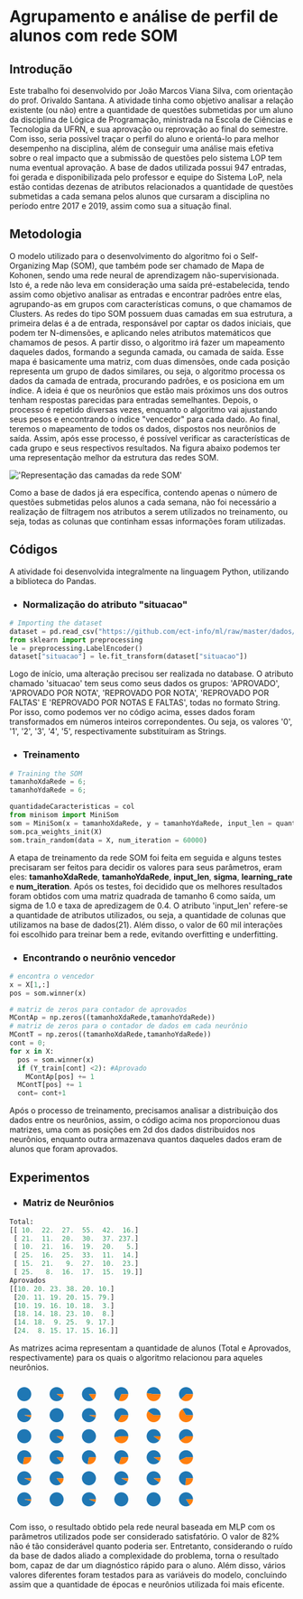 # Agrupamento e análise de perfil de alunos com rede SOM   

## Introdução
Este trabalho foi desenvolvido por João Marcos Viana Silva, com orientação do prof. Orivaldo Santana. 
A atividade tinha como objetivo analisar a relação existente (ou não) entre a quantidade de questões submetidas por um aluno da disciplina de Lógica de Programação, ministrada na Escola de Ciências e Tecnologia da UFRN, e sua aprovação ou reprovação ao final do semestre. Com isso, seria possível traçar o perfil do aluno e orientá-lo para melhor desempenho na disciplina, além de conseguir uma análise mais efetiva sobre o real impacto que a submissão de questões pelo sistema LOP tem numa eventual aprovação. 
A base de dados utilizada possui 947 entradas, foi gerada e disponibilizada pelo professor e equipe do Sistema LoP, 
nela estão contidas dezenas de atributos relacionados a quantidade de questões submetidas a cada semana pelos alunos que cursaram a disciplina no período entre 2017 e 2019, assim como sua a situação final.

## Metodologia 
O modelo utilizado para o desenvolvimento do algoritmo foi o Self-Organizing Map (SOM), que também pode ser chamado de Mapa de Kohonen, sendo uma rede neural de aprendizagem não-supervisionada. Isto é, a rede não leva em consideração uma saída pré-estabelecida, tendo assim como objetivo analisar as entradas e encontrar padrões entre elas, agrupando-as em grupos com características comuns, o que chamamos de Clusters. As redes do tipo SOM possuem duas camadas em sua estrutura, a primeira delas é a de entrada, responsável por captar os dados iniciais, que podem ter N-dimensões, e aplicando neles atributos matemáticos que chamamos de pesos. A partir disso, o algoritmo irá fazer um mapeamento daqueles dados, formando a segunda camada, ou camada de saída. Esse mapa é basicamente uma matriz, com duas dimensões, onde cada posição representa um grupo de dados similares, ou seja, o algoritmo processa os dados da camada de entrada, procurando padrões, e os posiciona em um índice. A ideia é que os neurônios que estão mais próximos uns dos outros tenham respostas parecidas para entradas semelhantes. Depois, o processo é repetido diversas vezes, enquanto o algoritmo vai ajustando seus pesos e encontrando o índice "vencedor" para cada dado. Ao final, teremos o mapeamento de todos os dados, dispostos nos neurônios de saída. Assim, após esse processo, é possível verificar as características de cada grupo e seus respectivos resultados. Na figura abaixo podemos ter uma representação melhor da estrutura das redes SOM.

!['Representação das camadas da rede SOM'](https://encrypted-tbn0.gstatic.com/images?q=tbn%3AANd9GcR1x4NvuAXBPGIhI9a3991XLkEmI3ZGbPuE0CU-6q0oMVOCJXW5)

Como a base de dados já era específica, contendo apenas o número de questões submetidas pelos alunos a cada semana, não foi necessário a realização de filtragem nos atributos a serem utilizados no treinamento, ou seja, todas as colunas que continham essas informações foram utilizadas.

## Códigos 
A atividade foi desenvolvida integralmente na linguagem Python, utilizando a biblioteca do Pandas.

* <h3>Normalização do atributo "situacao"</h3>
~~~ python
# Importing the dataset
dataset = pd.read_csv("https://github.com/ect-info/ml/raw/master/dados/lop_submissao_semana.csv");
from sklearn import preprocessing
le = preprocessing.LabelEncoder()
dataset["situacao"] = le.fit_transform(dataset["situacao"])
~~~
Logo de início, uma alteração precisou ser realizada no database. O atributo chamado 'situacao' tem seus como seus dados os grupos: 'APROVADO', 'APROVADO POR NOTA', 'REPROVADO POR NOTA', 'REPROVADO POR FALTAS' E 'REPROVADO POR NOTAS E FALTAS', todas no formato String. Por isso, como podemos ver no código acima, esses dados foram transformados em números inteiros correpondentes. Ou seja, os valores '0', '1', '2', '3', '4', '5', respectivamente substituíram as Strings.

* <h3>Treinamento</h3>
~~~ python
# Training the SOM
tamanhoXdaRede = 6; 
tamanhoYdaRede = 6; 

quantidadeCaracteristicas = col
from minisom import MiniSom
som = MiniSom(x = tamanhoXdaRede, y = tamanhoYdaRede, input_len = quantidadeCaracteristicas, sigma = 1.0, learning_rate = 0.4)
som.pca_weights_init(X)
som.train_random(data = X, num_iteration = 60000)
~~~
A etapa de treinamento da rede SOM foi feita em seguida e alguns testes precisaram ser feitos para decidir os valores para seus parâmetros, eram eles: **tamanhoXdaRede**, **tamanhoYdaRede**, **input_len**, **sigma**, **learning_rate** e **num_iteration**. Após os testes, foi decidido que os melhores resultados foram obtidos com uma matriz quadrada de tamanho 6 como saída, um sigma de 1.0 e taxa de apredizagem de 0.4. O atributo 'input_len' refere-se a quantidade de atributos utilizados, ou seja, a quantidade de colunas que utilizamos na base de dados(21). Além disso, o valor de 60 mil interações foi escolhido para treinar bem a rede, evitando overfitting e underfitting.  

* <h3>Encontrando o neurônio vencedor</h3>
~~~ python
# encontra o vencedor 
x = X[1,:]
pos = som.winner(x)

# matriz de zeros para contador de aprovados 
MContAp = np.zeros((tamanhoXdaRede,tamanhoYdaRede))
# matriz de zeros para o contador de dados em cada neurônio 
MContT = np.zeros((tamanhoXdaRede,tamanhoYdaRede))
cont = 0; 
for x in X: 
  pos = som.winner(x)
  if (Y_train[cont] <2): #Aprovado 
    MContAp[pos] += 1
  MContT[pos] += 1
  cont= cont+1
~~~
Após o processo de treinamento, precisamos analisar a distribuição dos dados entre os neurônios, assim, o código acima nos proporcionou duas matrizes, uma com as posições em 2d dos dados distribuidos nos neurônios, enquanto outra armazenava quantos daqueles dados eram de alunos que foram aprovados.

## Experimentos 
* <h3>Matriz de Neurônios</h3>
~~~ python
Total:
[[ 10.  22.  27.  55.  42.  16.]
 [ 21.  11.  20.  30.  37. 237.]
 [ 10.  21.  16.  19.  20.   5.]
 [ 25.  16.  25.  33.  11.  14.]
 [ 15.  21.   9.  27.  10.  23.]
 [ 25.   8.  16.  17.  15.  19.]]
Aprovados
[[10. 20. 23. 38. 20. 10.]
 [20. 11. 19. 20. 15. 79.]
 [10. 19. 16. 10. 18.  3.]
 [18. 14. 18. 23. 10.  8.]
 [14. 18.  9. 25.  9. 17.]
 [24.  8. 15. 17. 15. 16.]]
~~~
As matrizes acima representam a quantidade de alunos (Total e Aprovados, respectivamente) para os quais o algoritmo relacionou para aqueles neurônios.

!['Matriz'](data:image/png;base64,iVBORw0KGgoAAAANSUhEUgAAAVMAAADuCAYAAACEaORrAAAABHNCSVQICAgIfAhkiAAAAAlwSFlz%0AAAALEgAACxIB0t1+/AAAADl0RVh0U29mdHdhcmUAbWF0cGxvdGxpYiB2ZXJzaW9uIDMuMC4zLCBo%0AdHRwOi8vbWF0cGxvdGxpYi5vcmcvnQurowAAIABJREFUeJztnXeUFUX2xz/9JpEHFAyI2IqKCIqY%0AcAXEnNr4M61hzaurrmlNbW4xtRh3jbDqomvWXdO2OaFiVhTMirQkEVB4Eie+3x/V7OI4M6+7umpe%0Aj9bnHM/xMF23b7/uvl11q+p7rUKhgMFgMBjSkSu1AwaDwfBrwARTg8FgUIAJpgaDwaAAE0wNBoNB%0AASaYGgwGgwJMMDUYDAYFmGBqMBgMCjDB1GAwGBRggqnBYDAowARTg8FgUIAJpgaDwaCA8rY4ie0G%0AOaA89J3atjhfqbDdwAJyoe80lNoXXUT3shOwOPSdX6WwQ3Qfy4HGX/m9rALqf+XXWIF4J2t0n8vS%0AIXRiu8EawKHAcGBTYI3oT8uAScB7wGPAC+31hbTdoAzYE9gX2ApYC6gCGoGZwETENT4W+s78UvmZ%0AFtsNNgSOBn4H9AdWAizgJ2AyMB54IvSdt0vmZEpsN+gA7A4cBGwNrIYIpnXAR8DbwOvAo23xUuog%0A+kCMAPYBtkM8rz2iP88F3geeBx4JfWdaSZxUgO0GawKHIWLP+oCNuJeLgW+Al4B7Qt95T/W5lQZT%0A2w1WAa4GDiFer/dL4JzQdx5T5oRmop7ZnwAXWDNGk6XALcCloe/kdfqmEtsNNgWuBHaO2eRV4C+h%0A77yvzyu12G7QGbgYcT+7xmgyG7gCuDX0nXqdvqnEdoPdgcuBTWIcXgfcC3ih73yr1TGFRB24q4ED%0AgbIYTT4DzlMZe5QFU9sN9gduBXpKNL8fOCHrwcZ2g97Aw4jeS1JmAvuGvvOuWq/UY7vBKOACRA80%0ACQ2IYDMq68HGdoMtgQeAtSWaTwSc0He+U+uVWqKPxd+BgyWa54FjQ995RK1X6rHdwAHuAlaWaP4A%0AcHzoOz+l9UNJMLXd4FTghpRmPgJ2DH1nXmqHNGC7QT/gBcSwQZZlwKGh7/xbiVOKiYaCdwJHpjT1%0AJOLDkclcnO0GOwBPAZUpzExBPK+hEqcUY7tBNfAisFlKUxeEvnO5Ape0YLvBecBlJP/wr8g7wPah%0A7yxO40vq2XzbDQ4jfSAFGAw8bbtBmgdcC7Yb9ELkWuyUpjoA99tuMDy1U3r4G+kDKYhc8k0K7CjH%0AdoP+wCOkC6QA/YDXbDfom94rtdhuUI4YQaUNpACX2W5wnAI7yrHd4ChE+iJNIAXYEngk+t2kSRVM%0Ao2TvzWlsNGFzRA4ra4wDVL00lcCDtht0UWRPCVGa5s8KTf7JdoODFNpLTdRb+w/QXZHJPsAdimyp%0A5GJgJ4X2/mq7wboK7aXGdoNBiLkIVeyKSFFJk7ZneivQLaWNppxju8HGim1KY7vBboiZXpX0Bi5S%0AbFOaaInM1RpM32q7gernIw1nAaqDwo62Gxyo2KY0thusDZyp2GwHxLueJS5D+KWS02w3WE+2sXQw%0AjQKeI9u+FcqAszXYlUVXT/lk2w1W0mQ7KYeSPoXRHD2AwzXYTUw0EjhZk/lRmuzK4KI+yID4aGyq%0AwW5ibDcYCOylwXQFcJ5s4zQ902NTtC3GftGQrKREN22oJvMdkJtl1YGuIANijWoWOBj1o6jl9Lfd%0AYH1NtmMTzTccoPEUOt/5JJxK+jxpS+wvmztNE0y3S9G2GB0Qi8RLjerhfVPiruHUhu0G3Ym3/lCW%0AIbYbrK7RflxGaLa/i2b7cdiW/y3E10EWrhHU5oOb0gXYQqahVDC13aAjMECmbQJUzESmRXfudrBm%0A+3FoCx9k1uWqZgPN9nfUbL8oZ5U/sM7BZS++vaEVTqmgXsfW7bVLPWK03aAHelJSKzJSppHsUgCb%0AeLsM0pCF2cM1ih+SirVsN6gIfadO83lao08bnENnbykuuoOp7melKCeVP7ExUVqqUKChnrJpP9Bt%0AztTG1ZdMKqzNB43rdf24ce3VZ9JrNclTWIj3spS73Ow2OMdaMo1kg2lbrAXNwnrTRDm2TixbfHXF%0AmHf7WnNi/67vNPYvg5IG08STYH752FcG5r6NfY0zCj0b9cxVxiMSu4izXfS/XFR+9/gtcl/E7jAs%0AoWpWKa+xKZZFWQUNfVdjft/VyubzOz79798KBRYvpWrG7MJKPyymQ2MSu18XeudKfJ2Jetwrk583%0AtvK6Tyupjz0Kn1fo9qPMNcoG0yWS7bJ2jmIk2mK2hA6d3bpjh9xd6X+0iTVlhGUVTZI3bpSbWmrh%0AjMQiLA80bL/6o2UXrWVZ8WaNN2Lq3cndUkfoO3W2GyxC5MOK0pXF+aPKntnCsuiU4DRZ2CYc63m1%0ALDp3oqb/Olby3bAbMbXUym+L4h64Mvl5r1edOr+jVbtNwnNMTHg8ID8B9Q1CwEMnn2i2H4epSRss%0ApHP1vrWXbnNM3ZmTagvlxdrPwMuXWjXri6QNPiys239sg/NOgibt6l7+ufzxSQkDKbBC16906NYK%0AqEfieVHMj0DRd2aFQCqzbjTxew+SwTTacz1Jpm0CsqA+9Kpsw5caNx28Uc3tq7/QsOn4QoGWRD+k%0A7StkEhIfxivrD91mauOqb8Y4dBlCcrHUxH6eDit7QUasZ7xEG9W8odn+ZLz8Ms3naJXQdxYipB9b%0AJGUgBbFLLjFplkY9laJtMX5AaEiWmhcQ+qRS1FDZ4di6M0fuWztqyuJCh8+aOeQJedfUEOlzvibT%0Ads/aywfWFcqKaV++iZcv9dAQxJbgogyxvvqis7VMZqXKKxJtVPM+8L1G+89ptJ2EFt8bBYH0C7z8%0AVzIN0wTTOxDahzoYlwVV/tB3ZiL5lVqRDwvr9t+o5vb176vffnyh8N9c8I8qbCtCao/zIjp1O6T2%0A/MWFQquTArdJ+qSU0HfGIzQsW+W8ivtkgtELeHmpoaFSvHwj+gRmGoCxmmwn5S745WhPQSAFeFS2%0AoXQwjQLNGNn2rbAAuFaDXVlGkaJ3upxGcmXn1R87cvvaa+bNK3T7APDw8rrzzrEIfedx4C2Ztu8W%0ANhhwV8POLbWdhFBoygp/a+2PVdQu29z6QmbdbWZ0FoC/IkZ2qvknXv4bDXYTE/rO1zS5l4oC6Y/A%0ANbKN0wqduEgma1vhtCyJ7kbK8aNV2Zta6N1385rbGoKGoSrVtlTwRxIuO1mOV3/kNtMbezZNy9QA%0Ax0e9pawwllZym0eWPfuBZZF0Ufrf8fJxcsdtg5dfiHqhk2nA6YptpsUjmnBTFEgB/oKXl/4QpQqm%0AkZjqIahbxnRP6Dt3KbKlkouQzCs2w3Rgf+fS57IUZAh952PgDNn2e9Re0b++kJuxwj8di5eX6u3q%0AIvSdRsQe/enN/f348v8kncF/DjgprV/K8fLjUDdqrAEOw8svUGRPCdFE1EE9WTBDUSAdh5dPFXtS%0Ai0OHvvMWsAcJ1n+1wP3AUWn90UG0Q2kP0gfUWcBOWS1YFvrOTcCJSKQ18nTpfkSduyDKn7p4+XuU%0AO6iAaNSzC02W+Kxjzfq2BwuTDPHfBfbDy5dyw0Vr/Jn0snmLgX3w8qo6EkoJfee1Z6vOOaKjVZtW%0A+2E0cExaf1IHU4DQd15GCDvL9ESWAKcgynlktm5QVCNmR8BHLof6ArBZ6DulXqfXKqHv3IoINnOS%0Atp3QOKjnFfWH7ImXv0q9Z+oIfeczxPN67/J/O6/8vjDGJgsQaxxvBrbBy6ftQOjDy9fj5U9EfBxl%0AljNNBEbg5Z9R65haVr5kxkvANshtmliG6HWfoyIdpbo6aRlwHCJns06Rw2uBhxBVEKcoc6INsN1g%0AC8TQ36G4FNhE4JJokqfdEJVqOQVRubPYusv5wD8R1/mjbt9UYrvBfmU0nPFl1eFrl1mF1vas1yGW%0AA47Gy+tez6kWr7ovQpf3DwjNztaYBlwF3JaxfHdxvOr9EaLR/YscWQPcA1wluwyqOZQG0+VEhdmG%0AR/9thij5UY7Y7vYRYhH3U6Hv6Jh1bDOisi07IlRm1gaqEdc4EzGT/XToOx+WzsP0RBqZOyDSHGsj%0AAmsBsdB/IqI21nPttZ78f/GqByGucV3EdfZCfCRCRK/nQbz83JL5pwKvuhvied0ZWA8hQFOLmESe%0AAjwPvNbuguiKeNXlCLnFbRGqbzbinfwu+m8y8G8dOWAtwdRgMBh+ayjJmRoMBsNvHRNMDQaDQQEm%0AmBoMBoMCTDA1GAwGBZhgajAYDAowwdRgMBgUYIKpwWAwKMAEU4PBYFCACaYGg8GgABNMDQaDQQEm%0AmBoMBoMCynUZtt1gI4SUW39gTaADQjjia4Q4xvjQd1SJSpcE2w1WRghHbAYMBDoh1IWmIIqbvRKV%0AWGi32G6QA4YhxE7WAXojPsLzECWcnwfeybJ8Yhwilawdov/WBKoQYi5fIa7xldB3siu5FwPbDTog%0Arm8nhMhJBVCJqO/0DvBC6Dsflc5DNdhusA7iGrdBCNaUI7RZJyKkMN+MNIqVolzoxHaDfRElBTYu%0Acuhi4B/AlaHvzFLqhGZsNxgAXADsj3gYW2M84hqf1e6YQiK1qD8B5yACaGt8j6g99Leo+kK7wXaD%0AkYg6XyNoXU6xDngSuDD0nU/bwjdV2G6wBnAWcATQvcjhnwDXhb5zp3bHVOJVW/ay+w4Fzgc2KHL0%0AIkTsuTz0HWXVXJUFU9sNbIRG4LCETRcBJ4W+c7cSRzQS6bWehfhYVCVs/k/g1NB35qv2SzW2GwxD%0A3Es7YdNpwMGh72Re79N2g5UQlTwPTti0HrgOEVRLXkG3GLYb7IioYlFMk7YpjwPHhr4zT71XivGq%0A+wP/uLjuCOuuhl22StAyD5wV+s7fVbihJJjabvA7xFd75RRmxgInRHV6MoftBh2BfwG7pTAzFdgx%0A9J1MVHlsDtsNjkTci2Iiwi1RD5wc+k4mSjw3R5SeeRGQqUS6nCeAA7IaUCNN4fOBS5CfG5kNHBb6%0AzovKHFONV70x4l72rC/kZgysubNnDZUdEloZFfrOxWldST0BZbtBfyAgXSAFodB/Y1p/dGC7QTnw%0Ab9IFUhCiwy/ZblBs2FwSbDfYG7gD+UAKIj91SxSUM4eiQAqwF/BwlA7JItcDl5LuHV8NeMJ2gyFq%0AXFLMCoEUoNxq7DO6YkzTKrlxuMh2g0vSupMqmNpu0AURSHukdSTiRNsNDlVkSyXnALsqsrUWME6R%0ALWXYbrAhcB9qVnhYwFjbDQYqsKWaB0kfSJezFwrLgKviyPMu3wM4VZG5TsBjtht0U2RPDaJqwFM0%0ASV/slXtz897MkykVf5HtBoekcSnti3Mx0C+ljaZcH+WzMkEUEC5SbHYn2w3+qNhmWm5FvDiqqADG%0ARMPNTGC7wWGI2WyVnGy7waaKbcrjVfcYVzn69qcq3de7sjivyGpf4BpFtlRxGbBG03+0LDqPq7xq%0AqqTNG2w3qJZ1SDqY2m6wGnCybPtW6IUoyJcVPIrP2EvZtd0gzXBaGbYb7IxYRqKaYcDeGuwmJvqt%0AR2kwnQMu12BXluOAVTfMTRs+ser4JXvk3nxfkd1jbDdYRZGtdHjVNnB8S39ez5r5u+G5yZMlLPcC%0A/iLrVpqe6UEkn9GOyzFRnrKkRB+MfTSZ740YJmaBIzXabvGhb2NGIHLWOtjFdoNVNdlOypHL/6fc%0Aalz9psobN3u08sJXO7M07RrZHPB/KW2o4mBa6eBYFtZtFdeXgdTs+uGyTqUNprpYBUiyxEEXu6Bx%0AYwOiGmZJiRZy6+w97mS7gcr0gSw7abRtITZvlBavenOaWWM5JDdlmw+rjpu/U+69tJVyD0jZXhVF%0A72UXa9mGfy57bIKEbdt2g3Ul2skF02jItJlM2wRkYQZR9zXqth+HjVCbK21KGcU3cLQFuoNd6YMp%0ADG3pDxVWw5pjK64b/EDlpeM7UiO783Ck7QaqJpvl8Ko7AlvHOfT08kfWk+yRS91L2Z7pmujJI67I%0AIM3246Dbhw2j7ZqlROornJAszOpv2M7tx2Gd1v5oWVhb5T4b+VHVH+eMyE2SySmWUXw3nG76ETO9%0AWGYVVv1bxU0yOWOp51V2CJu4J7MK8+fuWPb+lAoaYh2/jMpF4CR2TDFdNNsvQ2gWlFKjoGPSBv2t%0AaVOH5j6bbbW+/fK/LCx0tDJwLxM9syNykyavY30Xe2tsPWUzMnCNsVbBVFr19t0VfuOExkHjn2/c%0ALNG8x0+FTh1LfJ2J7uP2uYlbnVT22OuL6Bg71i2laqHMNcoG06VJG8yhR6+nGoaWH1L20qcHlb1c%0A1teaM8iyWg1WX2RgNYZyMYQSnaM1liVt8EWh79qNjTnrT+VPfrtr7t1VOlvLBhRp8k+4StI9ZdQR%0AczPCGsz97u4Kv59lJXpxPxDr5EtK7K2flkVueNnHI4eXfZz0HAXwk7ZRSaIdZ5ZF1VkVDw1PeI4P%0A4eqETeSH+VL7dRfQtcctDXsPG1l7w1b9a+6qOL32hHc/bOz3WkPBmtPM4dMlfVOJ7m2fM3So1ySk%0Aud++KF8V+thn1J0wcmDNnQNG1lw34576HcbnC50mFwo0N4OahXs5M+6B4ypHT00YSAFkFoqrZkYb%0AnGNaG5yjNdrid5YSXpIKpqHv5BEyc9LUUlH1aOOILfapvXREv5p7eh1Se94nLzQMeWVZoWK53bQz%0Ajyr4QLN9VWsA0zARmg2Asfm2sFqfC+qPGTm45vaNtq658fs76ncb/2Oh64eFwn9zOlm4ly/HOWhE%0AbtLk9XIzY01wNOEliTaq0S33+AVefq7mc7SOl/8e0K3aJXUv00x+KJSUs6w3GgcNPLburG03qLmr%0A3441o79+u3GDF9TZl2Z8O7dflNB3fkBhUP+OlVe7tP4PIzetGbPJ5jW3zr+5fq+H8PJZ6Jk+X/yQ%0AQuHWihvK9NnXzsvozb+/rtF2EnT+1j8BMvv7UwVTbapAXxf6fDh01NuqtsJJE/rOB4Ausdxa4F5N%0AtpOi5V7+QHXPq+t/n4XeN8BzFMn1n1L27wldrGUys/Lf4OVlZsfV4uWXAI9oPMM/NdpOwuMabT+F%0Al5cSOpcOpqHvTEaoVqumEbGFMytcqcnunaHvSOUrNXAfQuBZNbOBmzXYTUzUA2/Rl84sXXhq+b/X%0AlzSvY5uqLFeRcJImJhPw8iUfSQHg5V8GXtVguRGx51+KtGscTwVqUtpoyh2h73yi2KY0oe88CPxH%0AsdmZgKvYpjSh7ywFTtdg+oKMKe9fSguTCzdW3PhBmVWQ2Xv+BpAdYXMv/ynqp9vr0PN8pOFkhHau%0ASm7Cy0vHnlTBNCrfoErqC2AS2btpIPaXq+q5NQBHRZN4mSH0nfsRpRxUcX/oO3cotJea0Hd+Ag6l%0AyXB/HWvWt9vlPpTZvvwdcAReXm3tn/RcjphYVMWf8PLvKrSXHi8/iRSiJM3wNkJMW5rUu29C3xmD%0AKOWRlk8AJ2M9GQCiGlU7A2lnMhuAI0PfycJkRXP8EaH3mZangKMU2FFO6DuvAHuyQkC9u9L/3rIS%0Ai/Z8B2yHl89ewUQvX4vQlUi8iLQZrsTLZ7MelJe/ETWdr7eBXfDyqcRglGxlDH3nGuAYJBbzRzwH%0ADAt9py3WyUkR+s4khKTcO5ImvgP2CH3nHnVeqSX0nQbgMOBa5JdL3QDsFfqO6vSPMqIyHHsA3++e%0Ae/uDPta8LROa+BwRSL9Q750ixBKmEQjxdhmWASfg5c9T55QGvPwNwIlIbD6JeA4RSFOPFJVWJ43U%0AVq5CyNbFCdSzEFU+x4W+k7WhUrNERfXOQOQ844g+1AF3AWe3h2J6y4mqdl5O/AKJExHFybJbL6gJ%0Athv0eK3y1DPWzM09i3haE3nE1piro95f+8Cr3gtRBDCOkHsDop7beXj5z7T6pRKvej3EvYmrgPYt%0AcAFeXlnnRnmpZwDbDdZG9FR3ADZB7D8H0dv5FpiAqJj4XAZ2AElhu0Fn4EDEJt5N+blW5jzEgv+X%0AgbvbWynrFbHdYCjwB2AkMAChJwAi+f814sv+EPBGe/kg/gKvug+ip7ojsD0//0jOQqxrfAEI8PLt%0A5oP4M7zqSkQNs/9D3MvV+d8HZCkwGbFY/Ta8/Lcl8VEFXvUgYHeETN9w/hd7AD5D3MfngWdVfxC1%0ABNOmRJU9OwKLslrNMS2RZmdnoDZrk0uqiEqQdELcy/lRWuDXhVdtIQRuqoClePnM5fCV4VWLe+nl%0Afyi1K1rwqssQ97IcWIyXl00FxKJNgqnBYDD82im1lqbBYDD8KjDB1GAwGBRggqnBYDAowARTg8Fg%0AUIAJpgaDwaAAE0wNBoNBASaYGgwGgwJMMDUYDAYFmGBqMBgMCjDB1GAwGBRQrstwtI97XYQISN/o%0AXHmEAPTELOqWymC7QS9gS8BG7FkvIMrhfhj6zlcldE0ZthuUAwMR93IVwEKUiJ4IfNxexWqaYrtB%0AH2BrYA2EzsJcIAQmhb6ThVLOqbHdoCuwBdAf8byWIeQhJyOus93vL49izyaI+NMTWAn4AfgSeF+X%0AdobyvfnRA3kycDiwWguHNSDUW24BnmxvN9B2gwqEYtTxCM3IlvgEUV/pltB3FrSFbyqx3WATRCWF%0AAxDBpTmWAP8G/hr6zntt5ZsqbDfohtDD/D0wuIXDCggd2zuAf4S+o7pchnZsN9gVOA6hjlXRwmEz%0AEOLgN4a+0+6Uo2w3WBOhvv97Wo49dcBjwK2h78Qq/x0XZcHUdoMcQudzFD+XvSrGq8DRoe9MUeKI%0AZmw3GAGMBTZI0Gw+cG5UlSDzRL2XaxAvXxLGAae3lw+H7QZHIjQweyZo9jFwcqTYn3lsN+gPjEHI%0A7sWlFiEQfnF7GHVEI6fTgYtp+aPfHG8gSgh9qcIPJcHUdoOVEOVXh0uaWIIo5/Fwamc0YrvBScDf%0AkM813wUcn2UVetsNBiLU2deSNDET2DP0HZU1iJQSCXz/FThJ0kQBUSzwCnVeqcd2g10QpZ+7SJp4%0AFdgv9J156rxSi+0GPRHPa9JqCctZBBwR+s6/0/qSOpjabtAdIYK8SUpfGoFDQ995IKUdLdhucC6g%0A4uV5BhFsMjdUtN1gQ2A8yXpqzbEA2C70nQ/Te6WWaAT1L0Q1iLRcGfpOJst62G6wL2LI3tKQPi6f%0AA8OjUtmZIurEjQcGpTRVj6g/91waIypm8+8ifSAF4ctdthtspMCWUqIHU1UvZFfEECpTROLWT5A+%0AkAJ0B56I8pFZ41LUBFKAc203UGVLGbYbDALuIX0gBZHOejj6CGWNB0kfSEFMjj8UjcqkSfUD2W5w%0AGLBXGhtNqATGRTmQTGC7QTVwu2KzJ9tuIFNaWCc+8WoExWVNRN2hzGC7wZaI2l0qud12g5YmO9qc%0AaCb7H4iKCKrYDlGGKDPYbnAoosyMKqqBe9N8NKQb2m5QhZikUM2mwNEa7MpyJmJphUosRM4uE0ST%0AFH/WYPqYaEVAVrgY9WurVyZlvXXFHABsrsHu5dHEZMmJ/NAxuhsMHCLbOM2DdSCwaor2rXGyJruJ%0AsN2gA3CKJvNbRsXqssDJiACvy3bJiYL67prMH5WVQIP4+OugFykCjWIOQl/sOUO2YZpgelCKtsUY%0AFE2GlJqdAZ15v99rtJ2EAzTa3j8j+bb9NdrujKj8WVJsN7ARC/J18Vt4XjeRTdukech13rS2sB+H%0AJGvzZCh53tR2g7UQu5p00Q2x26bU6L6XsktzVCK7NDEuW0Q52ZIRLWvbRvNpWtuI0yJSwdR2g97o%0AfQEBhmi2H4d1NNsfVOqHk7b5nbNwL3UH9M0024/Deprtd0b/O1GMniTbFCSDVPpNdtZcxfKZLJyj%0AGGskObic+rqO1CxN0mYhnasArfW8i/BbuZdJdsbQiWWLy2hoiN/C6pjUIQ30TnKwRWNjF5YuStKm%0AQK4nUMrdir2SNujM0kU5Ghvjt5C7l7LBtC320mdhv36CGwA5Co03Vtw4cWRu0gjLit3rbxD6LyXj%0At3Ivm+3NdGfh/CG5r6cNzX2W3zT3Ff2sWV27s6hPmVVI+tJ20pvKi0WC4A8FLOuc8gcmHlr24u8s%0Ai8r459CZfi5K7I9iBfW1d1aMfnN47uNtLCvRBGu5zL2UDaazJdsl4fs2OEcx5iY5uJaKqiPr3JHb%0A5D6adEfFNdUVVkOxLZnL8PKl3vv8m7iXPfjpq8G5b2qG5j5bsGnuq8K61sxuKwTNHgpO0Ra/YzES%0Abvu0rAvqjxn5WMPwz+6rvLxDpVW/doxGP0l5po5ZcQ5az5oRPlZ50dLO1jKZXLlU70YqZxr6zlzE%0AHmydvK/Zfhw+kGn0auPgjQfX/L3ne43rv1ootNory8J2y7bYQ1/yezmxw59mjqscvfEJ5U9uMzT3%0A+ciVrYVDJHqfrZGFeyn1vL5X6D9gk5qxq3za2Pf1IocuBL6ROYdCZlAkoP+57NEJz1We3bOztWyA%0A5DnelmmUZjb/rRRt4yB1QYp5TbbhEjp03r/W2+bPdad8UF/ItaSF+aKsfVWEvjMLmK7xFPMyogim%0A+7eeoNl+HN5AMqWyhA6dd6/1h19Rd8iEQqHFYPUKXr6kmhKRXOf45v7WmaULn6s8a8KZFQ8Psyxp%0AcZclwNMyDdME03tTtC3GW6HvlPoLCOKmpRqiBo1bbTakZkynzxrXbO5luz+NbYXc105tJ+Ee9OVu%0A5wBPabIdm9B3ZgOvpLExtmGPYdvXXrNgYaHjJ838OSvP69im/zDU+vTTD6uO+3H93MxhKW0/g5df%0AItMwTTB9An1d/hs02U1EpOV4Y1o7C+lcvVvtVcPcumPfbixYy/Owr+Llm3tgS8HNCNFc1TSg4PdT%0AgpefhpCJ1MHfM5D7Xk5qPYSphd59h9SMWf+lhk3Gr5CmmgM8mta2Ip5CVEAACoXR5WPGP1B52Xox%0A5ijiIP3BkA6moe80IK8H2RovAQ9psCvL9cDXKgw90LD90M1rbsmFjatOQM9eeClC35kOXKbB9DWh%0A7yj57RRxBuqXoU0DrlRsU5rQd/6Dgl5yPeUVR9edPfKkulMnNhSs74FT8PKlXML3X0LfaQTOXZUf%0A57xbdeIHB5aPH2lZShSyXsDLPyLbONU2v9B3nkGUclDFQuCYLJUxCX1nCXAUCZedtMSPVK+8be31%0AT+PlJ6uwp5ArkJzAaIFPEMIIFy0CAAAgAElEQVQi2cHLfwOco9BiI3AcXj5r9cxOAH5UYeipxqGb%0AblVz89N4+QdV2FNF6DsPvFz1l8d6WXlVmyXmkVIZS8We6ZMQ9ZzSshTYJ/SdUIEtpYS+8zpwLGpy%0AbreEvnO5AjtKicSq90JN6mY6Qmw3exUFvPzfUJdG+jNe/llFtpQR+s40xL1UEeRfnkv3zIyiVqST%0AVXsqaiaqlwEHRqkgaVIH0+iF2RMh1CrLbGDX0HdeSuuPLkLfGYcQeliYwsw1ZGh435TQd2Yi9j2n%0AKYz3ETAi4wXZ/oIQiZb9OC4G/oCXv1WdS2oJfWcCsD0iDSHL48Duma0kLNIO2yJy/rJ8CmyJl09d%0AXE9pdVLbDQ4CbiLZ9sH7EAXKlAxLdGO7QT+EWPS2CZpNQVyj1JKLtiYS5z4HuBCoitmsDpE7vKw9%0AFGEDwKveEZETT6LWPh44Hi//hR6n1BKV9vgbQj4v7i6gHxEFIH8xa55ZvOq9gDsR+rJxGQuchpdP%0AtAW8JXSUeu4MHAkcgRB6LmvmsLmIcqu3ZLFOUBxsN9gWUb1zZ5q/gfWIdapjgEeiCbt2he0GqwN/%0AAg6mZRGNb4AHEKVzZ7SVb8rwqnOIvYN/QPTkmtuX/SMilXUzXv7VNvROGVEpkxMQw/8+zRxSQGzg%0AuAO4K7O90dbwqnsAh0X/bU7zI+/vEKXJ78DLK92wojyYrkhUV2gw0BexdfUn4KMop/OrINLqHATY%0AiNIHCxDLSCZHk1e/CqIezhD+pxY2D/ggi4XWpPGqOwIDEAI33RHP67fAJLx8Ip2GLGO7wfrAuogK%0AEosQpcgnt5fRYSy86pUQsWfFztwsvPynuk6pNZgaDAbDb4UsKKAbDAZDu8cEU4PBYFCACaYGg8Gg%0AABNMDQaDQQEmmBoMBoMCTDA1GAwGBZhgajAYDAowwdRgMBgUYIKpwWAwKMAEU4PBYFCAbKnn2ER7%0AutcAOgFTQt9JWI42+9huUIUQj1gVUZDr69B3FpXWK/XYbtAbcY0W8OWv9Bq7IZ7Xzoh9619Gyu6/%0AGiJVsL6Id7IcmBX6zpzSeqUe2w1WQ2gsgBAeCiPdXi1o2Ztvu8Fg4BRgd2C1Jn/+AaEh+DhwZ+g7%0A85U70AZEgeVkYBeE0EnTsglfAS8Dd0faku0O2w0shCrWSQid0+oV/lxAlPv+GFFc8eFMikHHwHaD%0AdRFKQ4fwS3WsRQg1pdeBMRnXaW0R2w26IpSxDgK2BDo0OWQOECB0iZ/LUrWLJNhusB1CyH07YPUm%0Af14GvINQjbpdtTKWaj3TkcAlwMiYTRYh9CT99qKwZLtBNaJe0nFAZcxmTwOnhr7zlTbHFGO7weGA%0Ai1BRisMM4JLQd27X55VabDdYB7gF8UGMQz3wD+D80HfmFjs4C9huUAGcjdCn7Rqz2UfAaaHvvKLL%0AL9VEkpiXA1vHbDIPUXHh6tB3alX4oCyY2m5wIeAhl4d9B9gj6w+o7QbDgEf4ZW87DkuAs0PfSaMK%0Arh3bDToiRHZ/L2niHuDorAtE225wCEIcuLNE8znALlnX4rXdYA1EFeFNJZoXgFGID2Rme6nR6OlS%0A4Dzii1+vyAfAvipkQVMH00jPcywpi1Eh1Oh3y2rvLep1B8i9fCtydug7VytwSTm2G3RHXGPcr3tL%0AvAj8X+g7P6X3Sj22G5xIulIXAHlEnatMpnCiihAvIHR203AvcHhW88a2G/wTkaJJw2xEqZ1UlXRV%0AzOafTvpACtAPeMV2gyRlB9qESEz3cdIHUoDRUXmXLDKG9IEUYAfgiehDmymij+JfFZiqBp6z3UCm%0A16eVKBX1DOkDKcChgK/AjnJsN3BJH0hBjDQfjaqESJPqYbfdYABq6633BjJVpCzKOT3Kzydf0jI2%0AytdlhijAH6jQ5EhE4brMYLtBH+Bh1K1i6QTcFT0jWeImhJK+Ks6y3WC4QnupiSaaVFb5HYQYYUsj%0AHUyjXMVd/HJWMC0H2G6wvWKbaTgC2FCxzW7AVYptSmO7QS/SD3ub4+JoeUpW8IBeim0OAk5UbFMa%0A2w2GoKa31pSbsjLSiGLP9ahfJ3+I7Qa/k22cxpltgS1StG+NMzXZleFsTXb3iXpKWeBoklV1jEsX%0A4HgNdhNju8GqwOGazJ8TveBZ4EJNdgcDu2mynZRdEf7o4BzZhmmC6aEp2hZju2hWuaTYbrAVLVfl%0ATEs5Yl1jFtB5Lx2NtpNwKL9cC6yK1RHFBktKlCvdQ+MpdH2MkqLzvdkzWpObmDTBdNcUbYvRAVF2%0At9Tso9l+yQNNtHxmI42n2Nx2g1WKH6adEZrt63wf4rId+j4YIEajWWCYRts5YCvZhomJltCsIdM2%0AAdtpth+HfprtZ2EmeKBm+xbxN3HoRPeE37aa7cch7gYLWVaJ0iUlI8rBr635NFIrWmR7pm0xBM/C%0AEqmm29FU0yUDSf3fyr3U/QL21Gw/Dro7OCD29JeS3lk9h+wSkcQz+C9V/uXNXla+W9zj83RemIFR%0AcFmSg7uzcEFQdd6X3VgSe73a14U1KsFZltw1ZSS6l51YtvitqpOmWgl2m3xf6NFQynsZLV1KlAe7%0Av+LS8YNyYewAuYzKWZB6E01aEn0YLRobR5WPe23vsgkrx72f3xZWLZT4vYwdszpSs+S88nvf3avs%0AjZVyFGJ3WhYUuuRlrlE2mCbqTVVRu2xta/YWlhX/fF1Z+lpyt5STaEvkArp2P6H2tB6PVV7UI2cV%0A4ryItUOsr5XsC05Bonu5We7Lqd2spYOStOlqLdWm1BOH0HfqbDeYD/SIc3xXFue3yn22lWVRFfcc%0AXVm6UNpBdfyY5OACudyF9UePnFxY+50ry+9Ys8xqLDoSG2SFS+XdU0LRXXVdWZwfVTFu4t65NzbK%0AWYXEKaau1tJnZRyTHWKGiL3msRhsTfkmSSCNmJjweB18nLTBpEK/9fapHTW/sWDFkRqcjJcv9Ta9%0AT5McPCI3KdELG5GFexl7m/JRZc9OThJII7JwjV/KNHqoYbstB9eM7fxB47qvFQq0tr+8Dpgq55oy%0AvgKaVXtaifwPf6+4dvykqj+yb9mEbXNWQTa9FMo0kgqmoe80AG/FPX6bskk/SJzmTYk2qhkv0yhB%0AQH1Pxr5iPgYWxD14q9xnSddTLgImJ2yjg3fjHnhY+fMyeeRXJdqo5hXZhovo1O3/akeNOLrurEk1%0AhfKWAub7ePmSqrtFseedFf9tdX6YfW/F5ePfrzqhw05l74+0rFS7FRsRYkaJSTP58WTcA3+X+zSp%0Amsp04JOEbXTwNCA1rIkZUB+Tc0sd0cP5dNzj+1nfJZ1oeQEv35CwjQ7uiHPQyuTn9SKfdEF4AykC%0AmSoikaBUQkEvNw4ZvFHNHb2fbdhsfKHwizTXv9PYVsizAGtZs2c8WnnRa29UndxjWNknIy1LiXbG%0AeLz8dzIN0wTTuxCagEVZz5qxUkLbN2Vg+EukevSobPsiAfUr4Dlp59RyHeKL3CplNNR3YlnSJUYq%0AREVSE/rORGKMNI4vf/JTiZTUQ3j52XKeKeemtAZqqag6vu6MkfvUjpq6qNBheRpoGUJBKgvc/njl%0ABS++UvmX1Ybkvh4hkZJpjftkG0oH00gh/7xix1k0NnZlaZIXcDZ69onLciEJ8sNNaSWguln4YACE%0AvvMeQsO0VQZZU79J+OC+iJd/Rdox9VxT7IADy8Z3L3ZME+qAi+Xc0cLfgW9UGPqosO76G9fc3v+e%0A+h3GLy1UXoGXn6XCblpC3/lhcO6b1yU+esWYDjwk2zjtGsc7KJL328CaPtWy6BTTXgNwCF5eaTmB%0ANIS+8w0p9utCswH1Abx8VoZMyzkXaLWEzIjc5CR1guYCR6ZxSDWh7/wHIV7dLH2subOqWZx0N9gF%0AePnMaPCGvrMUse1TyYe6kVzZBfXHrDKgZlzWNHivJuHkaREagcPx8tIavKmCaSQYexCiZEWzjMhN%0A/j6ByfPx8i+n8UkHoe/chChXIc3ygFpTKB8PnKDGM3VEhQ4PQAznmmVY7pO4L2gDcDBevsXnooT8%0AiSYTGMs5sezxrywrkVr7GLz8aDVuqSMSrD5LkblZCBHsUq6F/iWiw7Ud6gLqX9KOolLvvol6btsB%0AzapUD8t9HGcdZQERSDMjS9cMf0LkiaWZVOg3r3/N3fvh5WPPnrcloe+8COxJC2v5NshNi7PpYgmw%0AL17+RZW+qSIqoubQzITR3mVvJNEQuA9RaDCThL5zHUJ9LU0PdTqwc+g7pV4O1Txefg7pA2o9YnSR%0AOrevZCtjJPe/FWII9bObNzAXFnsBpwN74uWvUOGLLkLfqQ1950jgKIoMh5uhHrgN2CH0HZllYm1G%0A6DsvIPYmv/LzvxQK3VlUbEvm+8CWePnYKz1KQdQL3x44A6gBWM+aEXa2lsXZ274QOAEvf2hGVim0%0ASOg71yI0A2SC4aPApqHvZGFVTcv8L6DKrIx5B9gcL69EZFp5qedIfd9DDBmtb6oO/TFnFZqbzZ+O%0AEEj+O16+1LuAEhGVVrkIUXSutd7MUkTp3KtC3/m8LXxTSSTSPQoYtrY1a9rLVWe2tC/7A2AUXv7x%0AtvNODbYbbAiceXPFX9dwyt7euZVDZwC3A2Nll86UCtsNOiGq6Z5M64IvDYgVJpeGvpOFdd7J8KpH%0AINIbDq13FKcDo4FbVE4CKw+my7HdYJXuLNz6ww7Hb4oQYKhB5ONCRA3yiXj5zFY9jEMkUjI0+m8w%0AYnvuYsQm7c+Bl0LfyeSQPgm2G6yzZ+6NzW+svGkLYCXEfVwCfIZYlzelpA6qwKvuhOitboAQuFkF%0Ake6Yiuhxv5r1nmgcos7OdsD6iO21NcBM4AvgxaxXCI6FV90H2ARYc4X/8oi166/j5bVsItEWTA0G%0Ag+G3RKnl3wwGg+FXgQmmBoPBoAATTA0Gg0EBJpgaDAaDAkwwNRgMBgWYYGowGAwKMMHUYDAYFGCC%0AqcFgMCjABFODwWBQgAmmBoPBoAATTA0Gg0EBqmX/AbDdoAuwF7ATsBHQC+iKqOs9BXgReDL0nc90%0AnL+tsN1gGLAf4hr7AdWAhRA5+QBR+OvF0HdKWtExDbYbrArsjxBz2RQhAGIBcxDljd8BHg59p10p%0AKa2I7QZlwG7ArsDmiOe1GiFaEwITgMeBd0LfabdiFrYbrAMcjJBY7A90BMqA7xAVZJ8Cnmjnz2tH%0AhJrbCGBjwAZqgW8RAkSfAfeFviNVFrs1lAqd2G5QDZwOnIJQpCnGeOD8SBm83WC7wR7ApQhlmmL8%0AEB17S+g7Tas9ZhbbDdYAfEQlhYoihzcADwNu6Dvf6vZNFbYblAPHI3RNi2m1ghAh9kLfeVirY4qx%0A3WBL4HJgByhaSWAxcCtweXtSPItkBk9ECGKvGqPJC8Aloe+8rsoHZcHUdoNtENUL+0g0vxbxItYr%0AcUYT0cfiAUQPJikfAoeGvqOybo0WbDc4ErgBEtcfXwicFfrOGOVOKcZ2g/WB+xG97aQ8ARwe+k5e%0ArVdqiXrco4HTSJ7S+x44KPSdohVdS43tBjsgKh8kqZQAosKHF/rOKBV+KAmmthvsj3gw06QNXgH2%0AiMpKZA7bDVZDCOcmLbi2IksR9XQyV+dqObYbjCZ9/aCbQt85WYU/OrDdYAgi1RRn9NQSXwE7hr4z%0ATY1XaomGuw8g0m2y1AHHh76Tqv6ZTmw3OAxRny1N7LkPODr0nZo0vqQOprYb7Ir4UhcbCsbhGURA%0AzZQIr+0G3YBXEQLQackDw0Pf+ViBLaXYbnAhQllfBVeGvlO0FHhbE4kjv44QuU7LF8DvorLnmcF2%0AAwtRdmRvBeYagf1D33lUgS2lRJ24BxB537Q8A+yeJieeajbfdoPVEUN7FYEUxPD5bEW2VHIHagIp%0AiKHzQ1HPITPYbjAUtfXfXdsNRiq0lxrbDSoRZWRUBFIQkzi3KbKlkjNRE0hBxIi7bTdYU5E9JUSl%0Ag8agJpCCiD1npDGQdmnUtah7MJdzoe0GcSYD2gTbDUYgZrNVMgC4RLFNaaKJmH+g7sEEMdFxp+0G%0AVQptpuV00qVpmuNA2w12UmxTGtsNVkHtRxGgC6JOfZa4DPWx5xLbDVqqc1YU6WBqu4GNmOlVTUfg%0AXA12ZVH9YC7nONsNOmuynZQDEAFeNesAh2mwm5ioV3qaJvOXabIrw7mAjufqINsNVI3OUmG7wcaI%0AAoGq6USKkXGanulxKdu3xsHRUoeSYrtBf8RyEh1UI4JYFtDxYC7njxptJ2E/YDVNtre03WCQJtux%0Asd2gAjhC4ymO0mg7CUehL/ZIT9ilcWiPFG2L0QUYrtF+XHReY1vYL4rtBh3Q+1tvGU3glZrd27n9%0AOGxNuhUKxXA02k6CzNLEuKwp2wOXCqZRr3GgTNsExFkQrxvdvY0sTNBsjKadcBEWcms5VbOlZvtZ%0AGAJvrNl+v2h3Y8mIPsz9NZ9mN5lGsj3T1VO0jYvuHywOa2m2rzqBLkNb/M5ZuJe6hvjLycI19tNs%0A3wLW03yOYqxD8V1caZHZeCTdI0k8Q2tb300/pfzRKR2pifVDLCh0+SEDo4pEO4B6smDuqIpxn1gU%0AYt/sOy64u8Mxlz24LLlrymiLJVod2uAcLRKtu0zUo1qZ/Lyzyx/4uJu1JNa9XEbldxl4XhNdY47G%0ABrf8vglrWnNjr62cWli9rMTXuTRpg3PL7321rzUn9jXOL3RdIHONssE08aL6sLD6mlfUHdJhVMW4%0AT3fNvTswZxV6FmkyRdI3lSTaSz+P7r16WvnclrkvttF1Dg0kfjglKOXHgtB3CrYb1JIgqP9Adc/R%0A9b8fdG3FrZ+MzE3a3LKKzpB/kM5LJSQSKGkkVza2fo8BQdV5365qLdg8ZrNaCb9UsjBpg6PLnlm7%0AwmpIsk5Wasu37FD9WyQC6jy69zqx7rSRA2r+0eWm+r1fW1aoaC1gTpX0TSWJf9SDay/Yen6hy0cx%0AD/8aL1/q3V6f/0rOUYwwaYMfqO55ZJ07cvOaW5eOb9h4fKHQarDKwvP6TdIG8+jea2jNzZvdU7/D%0A+EIhVqCcI+GXSn5K2qCchqQToFLPq1QwDX1nGZLRG6CGyg7X1B80YoOaceucVnvie3ML1e83c9i7%0AsvYV8l7SBg2Ule9UM7p3fSEXR5LuDQmfVDMJ0CkwU0BI9ZWad2Qb/kB1zyPq3JFb1Nyy+LWGjVoK%0Aqm+n8E0Vkj5Y1gX1x4w8sPaiKbWF8rCVA7/Ay8+WO4caQt9ZhNBFiIVFYyOQNJhKxZ40k0j/StE2%0AwrIeaxy++RY1t262V82lX33SuNbrhQI1wCLE/ulS87RMo3l073Vo7Xnzo2tpjZIr8kTiDq9qPMXb%0Aoe8k7k1oIPXe8nl07/WHunNHDq25efHrDYPGFwo/S5E8m9a+At5HaAZL8W5hgwFDasb0/KxxzZYk%0AMQNZ24p5PO6B1SzOW1aiCav5SKZs0gTTexG9DiVMKvRbz6m9cvjQmpt/urd++2vx8iVXjwp9ZyqS%0Avce3CxtueEP9fq194fLAQ1KOqefvGm2P1Wg7Cc8A81QYmkOPXofVnTdyaM3NiyY0DBzfUMi9gpef%0ApMJ2GkLfqQXuSmNjMR277FZ71bAr6w6eUCj8Ij+ZFfWoO+MeuLL1U9Ic6114eSn1KOlgGvrO18A9%0Asu1bYg49up5ff+zdqu2mQFqO7q8N+w1/v3G9lnp91+HlF8naVswjpEjbtMIUhLxZyYlSU1eptDmH%0AHr0OrTt/5Po1d/kq7abkWiQmaZoypmHPYdvXXjN/YaHjJ9E/PYmXz4TSWVShI9bIuCeJ3rElwHVS%0ATpF+rejZpBhWtMAFoe8kTqTrIvSdN0jwJWzKQbUX/i5f6NS01zIJuCaVYwqJRLmPRGJSsRUKwFFp%0ANSIV8zcg7uRgXO6f4u+VhSE+AKHvzASUSB9OLfTuO6RmzPovNwx+FjhBhU2FHAfMKHbQKtaCJKtV%0AzsTLT5d1KFUwDX1nNmLPs6rlPU8D1yuypZJTAamaMfWUV+xcM3q1hoK1PHE/H9gXL5+pOjuh77wL%0AXKjQ5OWh77ym0F5qomHwPohSMir4HL26BrLcDPxbhaF6ynNH1Z1zG15+pgp7qgh950fgEIp0AFax%0AFsT9mD+Ol781jU+pdzGFvvMK8AfSrz97ASFC25jWJ9VEM4jbItmr+Z6VVjm87tx5hQLfA/vg5TPT%0A816R0HeuBK5QYOqG0HdUBmZlhL4TIvbRpw2oXwA7Rc9GpogEjg9BFMhLQz1wSOg7j6X3Sj3Rx/qP%0AtNKZW9WaH2elytOIInypULIlNPSdB4HtAZkucgOicJuT5aqIUfXNEUjmACc0Dqo9ou6cYXh5nTPn%0AqQl953zEx1FGPf4n4NjQd05X65VaQt95B1FtNfHSt4h/AVuHvlN0mFkqovTKngjdXJkOyixg19B3%0AsjJJ2ixRSZUdaSH29LIWtHbt9YgaWXvh5VNvLFFdnbQTQjPybOJtxXwRkSN9S5kTbUBULsEFNotx%0A+HTEsOu6dladdHVEL/UQoLLI4fUIBftzQ9+Rzjm1NbYb5ICjEZq1cfZjT0ZU031Sq2OKsd1gM0R1%0A0l1iHP4jQsHez8iStlhExS7PQUgQ9l7+7/+suGL8iLKPmxMUegE4XeWkmtJgupwoqDqIm7c+ooxu%0ABWI50OeIdY1PRbNy7RbbDTZF6B/ugCgv2xWxPXM+YklVADyftZpWSbDdoCciLz4Uof60vALkPMR6%0AvHeAf4W+831pPExPVMVzB4Ra0CDEM9sBUfb4c0QP9qn29tFviu0G/RC91R2AdRFCO4sQz+tHiM7N%0Ao6HvtMUWYy1E93JH4GBgwGOVF87ZJDdlKDATsbrkPeARvPzXqs+tJZgaDAbDbw3dMnoGg8Hwm8AE%0AU4PBYFCACaYGg8GgABNMDQaDQQEmmBoMBoMCTDA1GAwGBZhgajAYDAowwdRgMBgUYIKpwWAwKMAE%0AU4PBYFCACaYGg8GggHJdhm03WAUhqNAfWAuoAhYgdCBfASZFuovtFtsNKhECIJsBA4FOCG3FKYji%0AZm+EvrOgdB6qwXaDdYHtgPUQQieViJK/nwHPhL7zbQndU4LtBt2ArRH3cl3E87oEUc7lfeCtjFUN%0ASIztBhYwBNgCGIxQdmtEKJu9D7wZ+s6s0nmoBtsNeiNEltZFKEh1QNzLD4EJoe9IFcwrhnKhE9sN%0AfoeQNNuJ1nu+s4CbgJtC30lds6Ytsd1gNeAM4Chg5VYOrUEono8OfefDtvBNFdGLtx/xpAY/QlRI%0AuKe9KWTZbjAIIRl5AOKla4n5iGJ110SlQdoNtht0Bk5ClB6xWzm0EaEcdU3oO8+1gWtKsd1gW4QM%0A305AWSuHTkcUkbxGpUKWsmBqu8HKwC3AgQmbzgYOD33neSWOaMZ2g8OBvwLdEzRrQNR8urg99G5s%0ANxgA/JN4eq0rMgk4KPSdz9V7pRbbDSoQZVrOJdkI7SfgjNB3btfimGKiAHMnQgYzCQ8CJ4W+o6rE%0AizZsN+iFeF7j6LWuyDSEmLmS2KMkmNpusAFC+t+WNFEALgl955LUzmgi0km8AyE+K8sHCPXyuWq8%0AUo/tBrsjXqQukiYWAUeEvqOkBpEObDdYCaE1u1UKMw8Cf8iy4LftBmcjqlgkqRu/IrOAXULfyURV%0A0uaw3WBDRHmWtSRNFIBLQ9+5OK0vqYOp7QZrAO8Cq6d1BtFzG6XAjlKiIe/dwGEKzE0GRoa+I1MW%0ARCu2G4xE1Jdvbbgbh3pg39B3/pPeK7XYbtAVeJnkve7meATRE89c3TLbDc5ClORIy1xgmyyONmw3%0A6A+MRwizp+XM0HeuTWMg1Wy+7QZVwOOoCaQAl0Q9o6xxAmoCKcBGwG2KbCnDdoO+iHuZNpCCGDbf%0Ab7tB0qFlW3AjagIpwP5A5upd2W4wArhKkblewEPRZGtmsN2gA2J0oSKQAlxtu8EOaQykXRp1Nuoe%0AzOXcEiXMM4HtBjZqvvArcqDtBgcotpmWm4lXtysuXRATjJnBdgOHdGma5rgs6iFlgqhk0D+QH9o3%0Ax0aoLQOugnOBfgrtWcC4qJaUFNLBNMo7nSXbvhXWQhTlywoXAzqC+5VRQbeSY7vBUGAPDaZ3t91g%0ARw12ExOlalT11lakA5Cl1NTxqA0yyzkzWu5YcqLJ7jM0mO4DHCvbOM3LfCCigJwOjo8e/pJiu0EP%0ARGEuHfQj+eyjLo7XaPtEjbaTsA1iLbAO/s92A1XDzbScoMluB0Ql1yxwIno6OADHyTZME0z3S9G2%0AGGsCm2u0H5ddEYu3dbGPRtuxsN2gHLHGUhe7R7n1UqPzty5HT88+EbYbDERsrNBFyZ/XCEej7fWj%0A3zExUsE0WiY0QqZtAlTnYmXQHdCz8MEYhPwyqDhURecoNb+Fe6nbh8HRx7dkRBNhQzSfZmeZRrI9%0A0z7o7bEBbKzZfhx0+zAoA3nT9dvgHBu1wTmKofteDtZsPw66r7EDYnt4KemL2M6s+xyJkf3K9Eje%0A4KcfB+XCmRbx1rXWU1antzcfC5Wz281Ryf/2DZeKxEuhBljfTullLYjtcy3llaW8l1H+vZvm0+i2%0AH4e28KHU19k7aYMNrXBKTysf+3mVjT2ywTTxXvr5dFvpy8Y+9XuXvfH1HmVvNgywpq1VYTW09gWY%0AKLbZlpT6X8k5WiNxz3hqYbXeu5S9+/4fy55aubO1bECMJhViFV1pCH2nYLtBA63v105Lqe8jiG3L%0Auin1dS5O2mDT3FdzL6v4R5Ldbm/IxB7ZIeaPMo2+Z6VVxjbssfVetZePWK/mn323qbl+xnV1+73+%0ARWOfCQ2F3HdNDs+Ces00zfa/D32nVvM5itH0dy/KMqo63lC///CBNXcO+H3t+Z9+2th3QqHAMpXn%0A0IDue6nbfhzawodSX+f0pA3uadhpq7Bx1bcSNPk+6TlAMphGWyETX1RTphVW7fO3hv2G71I7eli/%0AmntW37nmqvDW+j1f/aZxtTfnFrppkclKiG4f3tdsPw6T0jR+q3HghrvX+sOG1IxZel/99uPrCmXN%0AyfFNTHMORfwW7qVuH21EdJ4AAASwSURBVGaGviMVaFQR+s4cJD7O+9de3K+xYMXtBI5Pah/SLY16%0AIUXbZvmysKZ9Vf3B22xfe93QLWpue0W1fQleb+f2ixL6zncICb1ULKBrj/Pqjx25Xs3dfU+pPen9%0AmYWV3ykUaARCvPzU9J6m5ld/L4F3EHq6usjCNQJMSNpgHt17ja4/6LMYh9YAbyR3KV0wvTNF22L8%0AJwvKSqHvvAF8pcl8A3CvJttJuUudKct6onHYZsNqbtxyZO31s+6t3/56dbZTcT+gK6UyDSGeUlKi%0AEeMTGk+h8DlJhVTsua1hr2GzCz3eLXLYc3j51lJWLSIdTEPfeR2JL0RMrtRkV4arNdl9MPSdUuef%0AljMOIX6slGmFVavPrz/2AdV2ZYiGp3drMn9dhpSjroGYS2aS8TFCUazkhL7zNJJpm/1qvD6FAj+1%0Acsjlcl6lFzo5E/UziI+EvpMkWaybO1A/vPkRPXuLpYh6NBdoMH1ulOPKCi6Skwut8B4ZEnSJ3p0x%0Ais02IESUs1Rm6BQkPhoz6bX6LQ17tZTWuhcv/7asQ6mCaXTjvDQ2mvAteveJJybqcRyNxHKwVjgx%0A9J3ZCu2p4FbgXwrtPY+ovJAZItX441DXc1sCHJnBUi1nAV8rtHdV6DvSQUYHoe9MQJTKSczV9QcN%0A/6HQtemk6GTgz2l8UrH75nJEGY+0TAN2Cn1HatmVTkLf+Qqx9zrxGrdmODP0nQcV2FFK1Os4DHhN%0Agbl3gP0z1pMBIPSdJxAvTVrflgL7hL7zSXqv1BL6ziLElsjUK24QKSAdoxYVnImo5ZQQy9q/9uKV%0AC4X/bpaZCuyCl09V/DJ1MA19pxD6zmmIH1z2Cz0JGB4FrUwS+s6rwPaIyqMyLET0YlKpeesk9J1l%0ACCWr+1KYuQ/YMfSd1vJSJSX0nVuAQxDVcmX4FvHhz2zdstB3pgLDkZyZRrzLlwFHZ/GjCP/tAByP%0AGB0n8nFqoXffexp2fBeRptkeL596LbTS6qS2G2yJUDLfMmaTRQiNydEZWLwei0h89wqE1FncPcJP%0AIYb27aYkciRefRnx9+5PR+RIs7JCoShRyZ2bgb1jNqlH9ITOaS8VdSPth9OAi4i/PXoicFzoO+9p%0Ac0wxkUr+FcSPPT+V0XDplA5/+CteXslyMuWlngFsN9gKIbK6E78UDViKqBl1L3B/e3komxLV5j4K%0AsYl3MNBphT83IGrKvwzcEfpO6nWcpSBSB9sfoV27Hb/UZJgHvIQod/JwlovLtUZU7vkYxDUO5Ofb%0ArJciRk5PA3eGvqNi6NzmRLWvDkNIZ27Kz+9lAfgGsTrn7tB3Xmx7D9UQVWM9EtgNaCpmvQh4C/G8%0APqh6+aWWYLoikcDyKoiyAMuAaRlaRqKEKOisjRCsrQVClfW4s4LtBt0RimEWIpDOzuoQUJaotpCN%0AUEVbAkwNfafU+9GVE9X86o748M8MfSdVvjCL2G7QDSGMsvxeTtEZe7QHU4PBYPgtUGotTYPBYPhV%0AYIKpwWAwKMAEU4PBYFCACaYGg8GgABNMDQaDQQEmmBoMBoMCTDA1GAwGBZhgajAYDAowwdRgMBgU%0AYIKpwWAwKMAEU4PBYFCACaYGg8GggP8HGJTqmhsJhTAAAAAASUVORK5CYII=)

Com isso, o resultado obtido pela rede neural baseada em MLP com os parâmetros utilizados pode ser considerado satisfatório. O valor de 82% não é tão considerável quanto poderia ser. Entretanto, considerando o ruído da base de dados aliado a complexidade do problema, torna o resultado bom, capaz de dar um diagnóstico rápido para o aluno. Além disso, vários valores diferentes foram testados para as variáveis do modelo, concluindo assim que a quantidade de épocas e neurônios utilizada foi mais eficente.

